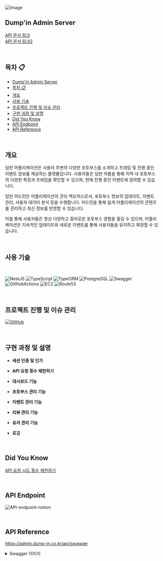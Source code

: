 ![Image](https://github.com/develop-pix/dump-in-Admin-BE/assets/96982072/26fc155b-4a01-433e-9643-cbc1beefeadf)

## Dump'in Admin Server

[API 문서 링크](https://admin.dump-in.co.kr/api/swagger)  
[API 문서 링크2](https://dump-in-admin-server.onrender.com/api/swagger)

<br>

## 목차 :clipboard:

- [Dump'in Admin Server](#dumpin-admin-server)
- [목차 :clipboard:](#목차-clipboard)
- [개요](#개요)
- [사용 기술](#사용-기술)
- [프로젝트 진행 및 이슈 관리](#프로젝트-진행-및-이슈-관리)
- [구현 과정 및 설명](#구현-과정-및-설명)
- [Did You Know](#did-you-know)
- [API Endpoint](#api-endpoint)
- [API Reference](#api-reference)

<br/>

## 개요

덤핀 어플리케이션은 사용자 주변의 다양한 포토부스를 소개하고 프레임 및 진행 중인 이벤트 정보를 제공하는 플랫폼입니다.
사용자들은 덤핀 어플을 통해 지역 내 포토부스의 다양한 특징과 프레임을 확인할 수 있으며, 현재 진행 중인 이벤트에 참여할 수 있습니다.

덤핀 어드민은 어플리케이션의 관리 백오피스로서, 포토부스 정보의 업데이트, 이벤트 관리, 사용자 데이터 분석 등을 수행합니다.
어드민을 통해 쉽게 어플리케이션의 콘텐츠를 관리하고 최신 정보를 반영할 수 있습니다.

이를 통해 사용자들은 항상 다양하고 흥미로운 포토부스 경험을 즐길 수 있으며,
어플리케이션은 지속적인 업데이트와 새로운 이벤트를 통해 사용자들을 유지하고 확장할 수 있습니다.

<br/>

## 사용 기술

<br/>

![NestJS][NestJS] ![TypeScript][TypeScript] ![TypeORM][TypeORM]
![PostgreSQL][PostgreSQL] ![Swagger][Swagger]
![GitHubActions][GitHubActions] ![EC2][AWS-EC2] ![Route53][AWS-Route53]

<br/>

## 프로젝트 진행 및 이슈 관리

[![GitHub][GitHub]](https://github.com/orgs/develop-pix/projects/1/views/1)

<br/>

<!-- ## 모델링 -->

## 구현 과정 및 설명

- **세션 인증 및 인가**

- **API 요청 횟수 제한하기**

- **대시보드 기능**

- **포토부스 관리 기능**

- **이벤트 관리 기능**

- **리뷰 관리 기능**

- **유저 관리 기능**

- **로깅**

<!-- - **알림 관리 기능** -->
<br/>

## Did You Know

[API 요청 시도 횟수 제한하기](https://zamoca.space/js-ts/nest-js/rate-limit.html)

<br/>

## API Endpoint

![API-endpoint-notion](https://github.com/develop-pix/dump-in-Admin-BE/assets/96982072/3f00682c-1bd0-4d52-b2fb-52ea5910b5bd)

<br/>

## API Reference

<https://admin.dump-in.co.kr/api/swagger>

<details>

<summary>Swagger 이미지</summary>

![1](https://github.com/develop-pix/dump-in-Admin-BE/assets/96982072/beecf55a-de66-4722-b237-17f46f78bc27)
![2](https://github.com/develop-pix/dump-in-Admin-BE/assets/96982072/13fd5bec-4412-4d05-adb9-9c90dad679a9)

</details>

<br/>

[NestJS]: https://img.shields.io/badge/nestjs-%23E0234E.svg?style=for-the-badge&logo=nestjs&logoColor=white
[TypeScript]: https://img.shields.io/badge/typescript-%23007ACC.svg?style=for-the-badge&logo=typescript&logoColor=white
[TypeORM]: https://img.shields.io/badge/TypeORM-%2334567c.svg?style=for-the-badge&logo=adminer&logoColor=white
[PostgreSQL]: https://img.shields.io/badge/postgres-%23316192.svg?style=for-the-badge&logo=postgresql&logoColor=white
[Swagger]: https://img.shields.io/badge/swagger-%23Clojure.svg?style=for-the-badge&logo=swagger&logoColor=white
[GitHubActions]: https://img.shields.io/badge/GitHub%20Actions-%232088ff.svg?style=for-the-badge&logo=githubactions&logoColor=white
[GitHub]: https://img.shields.io/badge/GitHub%20Project-%23181717.svg?style=for-the-badge&logo=github&logoColor=white
[AWS-EC2]: https://img.shields.io/badge/AWS%20EC2-%23FF9900.svg?style=for-the-badge&logo=amazonec2&logoColor=white
[AWS-Route53]: https://img.shields.io/badge/AWS%20Route53-%238C4FFF.svg?style=for-the-badge&logo=amazonroute53&logoColor=white
